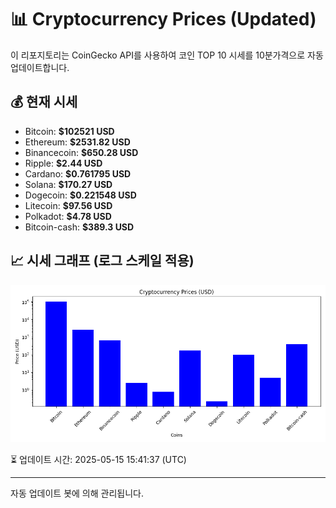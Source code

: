 
# 📊 Cryptocurrency Prices (Updated)

이 리포지토리는 CoinGecko API를 사용하여 코인 TOP 10 시세를 10분가격으로 자동 업데이트합니다.

## 💰 현재 시세
- Bitcoin: **$102521 USD**
- Ethereum: **$2531.82 USD**
- Binancecoin: **$650.28 USD**
- Ripple: **$2.44 USD**
- Cardano: **$0.761795 USD**
- Solana: **$170.27 USD**
- Dogecoin: **$0.221548 USD**
- Litecoin: **$97.56 USD**
- Polkadot: **$4.78 USD**
- Bitcoin-cash: **$389.3 USD**

## 📈 시세 그래프 (로그 스케일 적용)
![Crypto Prices](crypto_prices.png)

⏳ 업데이트 시간: 2025-05-15 15:41:37 (UTC)

---
자동 업데이트 봇에 의해 관리됩니다.

